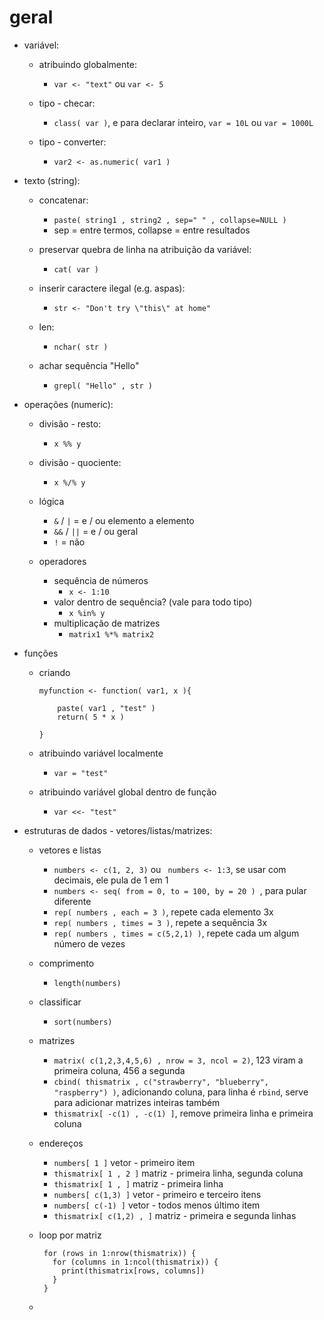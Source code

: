 # geral
 - variável:
   - atribuindo globalmente: 
     - `var <- "text"` ou `var <- 5`

   - tipo - checar:
     - `class( var )`, e para declarar inteiro, `var = 10L` ou `var = 1000L`

   - tipo - converter:
     - `var2 <- as.numeric( var1 )`

 - texto (string):
   - concatenar:
     - `paste( string1 , string2 , sep=" " , collapse=NULL )`
     - sep = entre termos, collapse = entre resultados

   - preservar quebra de linha na atribuição da variável:
     - `cat( var )`

   - inserir caractere ilegal (e.g. aspas):
     - `str <- "Don't try \"this\" at home" `

   - len:
     - `nchar( str )`

   - achar sequência "Hello"
     - `grepl( "Hello" , str )`

 - operações (numeric):
   - divisão - resto:
     - `x %% y`

   - divisão - quociente:
     - `x %/% y`

   - lógica
     - `&` / `|` = e / ou elemento a elemento
     - `&&` / `||` = e / ou geral
     - `!` = não

   - operadores
     - sequência de números
       - `x <- 1:10`
     - valor dentro de sequência? (vale para todo tipo)
       - `x %in% y`
     - multiplicação de matrizes
       - `matrix1 %*% matrix2`

 - funções
   - criando
       ```
       myfunction <- function( var1, x ){

           paste( var1 , "test" )
           return( 5 * x )

       }
       ```

   - atribuindo variável localmente
     - ` var = "test" `

   - atribuindo variável global dentro de função
     - ` var <<- "test" `

 - estruturas de dados - vetores/listas/matrizes:
   - vetores e listas
     - `numbers <- c(1, 2, 3)` ou ` numbers <- 1:3`, se usar com decimais, ele pula de 1 em 1
     - `numbers <- seq( from = 0, to = 100, by = 20 ) `, para pular diferente
     - `rep( numbers , each = 3 )`, repete cada elemento 3x
     - `rep( numbers , times = 3 )`, repete a sequência 3x
     - `rep( numbers , times = c(5,2,1) )`, repete cada um algum número de vezes

   - comprimento
     - `length(numbers)`

   - classificar
     - `sort(numbers)`

   - matrizes
     - `matrix( c(1,2,3,4,5,6) , nrow = 3, ncol = 2)`, 123 viram a primeira coluna, 456 a segunda
     - `cbind( thismatrix , c("strawberry", "blueberry", "raspberry") )`, adicionando coluna, para linha é `rbind`, serve para adicionar matrizes inteiras também
     - `thismatrix[ -c(1) , -c(1) ]`, remove primeira linha e primeira coluna

   - endereços
     - `numbers[ 1 ]` vetor - primeiro item
     - `thismatrix[ 1 , 2 ]` matriz - primeira linha, segunda coluna
     - `thismatrix[ 1 , ]` matriz - primeira linha
     - `numbers[ c(1,3) ]` vetor - primeiro e terceiro itens
     - `numbers[ c(-1) ]` vetor - todos menos último item
     - `thismatrix[ c(1,2) , ]` matriz - primeira e segunda linhas

   - loop por matriz
     ```
      for (rows in 1:nrow(thismatrix)) {
        for (columns in 1:ncol(thismatrix)) {
          print(thismatrix[rows, columns])
        }
      }
     ```

   - 